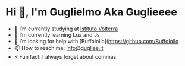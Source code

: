 # Hi 👋, I'm Guglielmo Aka Guglieeee



- 🔭 I’m currently studying at [Istituto Volterra](https://www.istitutovolterra.edu.it/)
- 🌱 I’m currently learning Lua and Js
- 🤔 I’m looking for help with [Buffolollo](https://github.com/Buffolollo
- 📫 How to reach me: info@gugliee.it
- ⚡ Fun fact: I always forget about commas 

